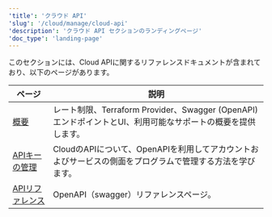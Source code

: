 ```yaml
---
'title': 'クラウド API'
'slug': '/cloud/manage/cloud-api'
'description': 'クラウド API セクションのランディングページ'
'doc_type': 'landing-page'
---
```


このセクションには、Cloud APIに関するリファレンスドキュメントが含まれており、以下のページがあります。

| ページ                                       | 説明                                                                                                                                    |
|--------------------------------------------|----------------------------------------------------------------------------------------------------------------------------------------|
| [概要](/cloud/manage/api/api-overview)    | レート制限、Terraform Provider、Swagger (OpenAPI) エンドポイントとUI、利用可能なサポートの概要を提供します。                             | 
| [APIキーの管理](/cloud/manage/openapi)     | CloudのAPIについて、OpenAPIを利用してアカウントおよびサービスの側面をプログラムで管理する方法を学びます。                           |
| [APIリファレンス](https://clickhouse.com/docs/cloud/manage/api/swagger) | OpenAPI（swagger）リファレンスページ。                                                                                                   |
